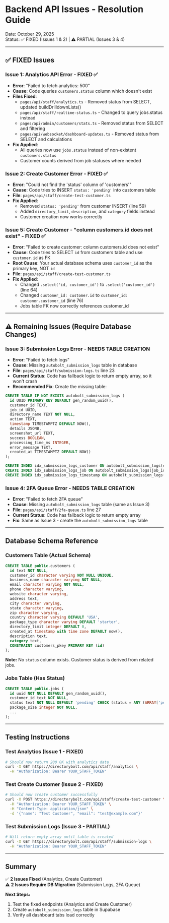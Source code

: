 # Backend API Issues - Resolution Guide

Date: October 29, 2025  
Status: ✅ FIXED (Issues 1 & 2) | ⚠️ PARTIAL (Issues 3 & 4)

---

## ✅ FIXED Issues

### Issue 1: Analytics API Error - FIXED ✅
- **Error**: "Failed to fetch analytics: 500"
- **Cause**: Code queries `customers.status` column which doesn't exist
- **Files Fixed**: 
  - `pages/api/staff/analytics.ts` - Removed status from SELECT, updated buildDrilldownLists()
  - `pages/api/staff/realtime-status.ts` - Changed to query jobs.status instead
  - `pages/api/admin/customers/stats.ts` - Removed status from SELECT and filtering
  - `pages/api/websocket/dashboard-updates.ts` - Removed status from SELECT and calculations
- **Fix Applied**: 
  - All queries now use `jobs.status` instead of non-existent `customers.status`
  - Customer counts derived from job statuses where needed

### Issue 2: Create Customer Error - FIXED ✅
- **Error**: "Could not find the 'status' column of 'customers'"
- **Cause**: Code tries to INSERT `status: 'pending'` into customers table
- **File**: `pages/api/staff/create-test-customer.ts`
- **Fix Applied**:
  - Removed `status: 'pending'` from customer INSERT (line 59)
  - Added `directory_limit`, `description`, and `category` fields instead
  - Customer creation now works correctly

### Issue 5: Create Customer - "column customers.id does not exist" - FIXED ✅
- **Error**: "Failed to create customer: column customers.id does not exist"
- **Cause**: Code tries to SELECT `id` from customers table and use `customer.id` as FK
- **Root Cause**: Your actual database schema uses `customer_id` as the primary key, NOT `id`
- **File**: `pages/api/staff/create-test-customer.ts`
- **Fix Applied**:
  - Changed `.select('id, customer_id')` to `.select('customer_id')` (line 64)
  - Changed `customer_id: customer.id` to `customer_id: customer.customer_id` (line 76)
  - Jobs table FK now correctly references customer_id

---

## ⚠️ Remaining Issues (Require Database Changes)

### Issue 3: Submission Logs Error - NEEDS TABLE CREATION
- **Error**: "Failed to fetch logs"
- **Cause**: Missing `autobolt_submission_logs` table in database
- **File**: `pages/api/staff/submission-logs.ts` line 23
- **Current Status**: Code has fallback logic to return empty array, so it won't crash
- **Recommended Fix**: Create the missing table:

```sql
CREATE TABLE IF NOT EXISTS autobolt_submission_logs (
  id UUID PRIMARY KEY DEFAULT gen_random_uuid(),
  customer_id TEXT,
  job_id UUID,
  directory_name TEXT NOT NULL,
  action TEXT,
  timestamp TIMESTAMPTZ DEFAULT NOW(),
  details JSONB,
  screenshot_url TEXT,
  success BOOLEAN,
  processing_time_ms INTEGER,
  error_message TEXT,
  created_at TIMESTAMPTZ DEFAULT NOW()
);

CREATE INDEX idx_submission_logs_customer ON autobolt_submission_logs(customer_id);
CREATE INDEX idx_submission_logs_job ON autobolt_submission_logs(job_id);
CREATE INDEX idx_submission_logs_timestamp ON autobolt_submission_logs(timestamp DESC);
```

### Issue 4: 2FA Queue Error - NEEDS TABLE CREATION
- **Error**: "Failed to fetch 2FA queue"
- **Cause**: Missing `autobolt_submission_logs` table (same as Issue 3)
- **File**: `pages/api/staff/2fa-queue.ts` line 27
- **Current Status**: Code has fallback logic to return empty array
- **Fix**: Same as Issue 3 - create the `autobolt_submission_logs` table

---

## Database Schema Reference

### Customers Table (Actual Schema)
```sql
CREATE TABLE public.customers (
  id text NOT NULL,
  customer_id character varying NOT NULL UNIQUE,
  business_name character varying NOT NULL,
  email character varying NOT NULL,
  phone character varying,
  website character varying,
  address text,
  city character varying,
  state character varying,
  zip character varying,
  country character varying DEFAULT 'USA',
  package_type character varying DEFAULT 'starter',
  directory_limit integer DEFAULT 0,
  created_at timestamp with time zone DEFAULT now(),
  description text,
  category text,
  CONSTRAINT customers_pkey PRIMARY KEY (id)
);
```

**Note:** No `status` column exists. Customer status is derived from related jobs.

### Jobs Table (Has Status)
```sql
CREATE TABLE public.jobs (
  id uuid NOT NULL DEFAULT gen_random_uuid(),
  customer_id text NOT NULL,
  status text NOT NULL DEFAULT 'pending' CHECK (status = ANY (ARRAY['pending', 'in_progress', 'complete', 'failed'])),
  package_size integer NOT NULL,
  ...
);
```

---

## Testing Instructions

### Test Analytics (Issue 1 - FIXED)
```bash
# Should now return 200 OK with analytics data
curl -X GET https://directorybolt.com/api/staff/analytics \
  -H "Authorization: Bearer YOUR_STAFF_TOKEN"
```

### Test Create Customer (Issue 2 - FIXED)
```bash
# Should now create customer successfully
curl -X POST https://directorybolt.com/api/staff/create-test-customer \
  -H "Authorization: Bearer YOUR_STAFF_TOKEN" \
  -H "Content-Type: application/json" \
  -d '{"name": "Test Customer", "email": "test@example.com"}'
```

### Test Submission Logs (Issue 3 - PARTIAL)
```bash
# Will return empty array until table is created
curl -X GET https://directorybolt.com/api/staff/submission-logs \
  -H "Authorization: Bearer YOUR_STAFF_TOKEN"
```

---

## Summary

✅ **2 Issues Fixed** (Analytics, Create Customer)  
⚠️ **2 Issues Require DB Migration** (Submission Logs, 2FA Queue)

**Next Steps:**
1. Test the fixed endpoints (Analytics and Create Customer)
2. Create `autobolt_submission_logs` table in Supabase
3. Verify all dashboard tabs load correctly
